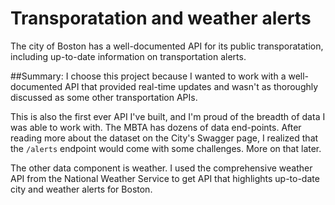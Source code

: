 # Transporatation and weather alerts
The city of Boston has a well-documented API for its public transporatation, including up-to-date information on transportation alerts. 

##Summary: 
I choose this project because I wanted to work with a well-documented API that provided real-time updates and wasn't as thoroughly discussed as some other transportation APIs. 

This is also the first ever API I've built, and I'm proud of the breadth of data I was able to work with. The MBTA has dozens of data end-points. After reading more about the dataset on the City's Swagger page, I realized that the `/alerts` endpoint would come with some challenges. More on that later. 

The other data component is weather. I used the comprehensive weather API from the National Weather Service to get  API that highlights up-to-date city and weather alerts for Boston. 
